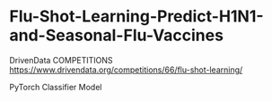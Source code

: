 # Flu-Shot-Learning-Predict-H1N1-and-Seasonal-Flu-Vaccines
DrivenData COMPETITIONS 
https://www.drivendata.org/competitions/66/flu-shot-learning/

PyTorch Classifier Model
